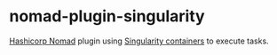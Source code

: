 # nomad-plugin-singularity

[Hashicorp Nomad](https://www.nomadproject.io/) plugin using [Singularity containers](https://github.com/sylabs/singularity) to execute tasks.
